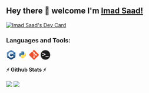 ## Hey there 👋 welcome I'm [Imad Saad!](https://github.com/isaad18/)


<a href="https://app.daily.dev/isaad18"><img src="https://api.daily.dev/devcards/373cd6c9f709488bab5bdeec5a3635da.png?r=53n" width="400" alt="Imad Saad's Dev Card"/></a>

### Languages and Tools:

<code><img height="27" src="https://raw.githubusercontent.com/github/explore/80688e429a7d4ef2fca1e82350fe8e3517d3494d/topics/cpp/cpp.png" alt="cpp"></code>
<code><img height="27" src="https://raw.githubusercontent.com/github/explore/80688e429a7d4ef2fca1e82350fe8e3517d3494d/topics/python/python.png" alt="python"></code>
<code><img height="27" src="https://raw.githubusercontent.com/devicons/devicon/master/icons/git/git-original.svg" alt="git"></code>
<code><img height="27" src="https://raw.githubusercontent.com/github/explore/80688e429a7d4ef2fca1e82350fe8e3517d3494d/topics/terminal/terminal.png" alt="terminal"></code>

<summary><b>⚡ Github Stats ⚡</b></summary>

<br>
<img height="180em" src="https://github-readme-stats.vercel.app/api?username=isaad18&show_icons=true&hide_border=true&&count_private=true&include_all_commits=true" /> <img height="180em" src="https://github-readme-stats.vercel.app/api/top-langs/?username=isaad18&exclude_repo=KNN-Image-Classification&show_icons=true&hide_border=true&layout=compact&langs_count=10"/>
